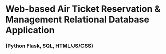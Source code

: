 # Web-based Air Ticket Reservation & Management Relational Database Application 
### (Python Flask, SQL, HTML/JS/CSS)
